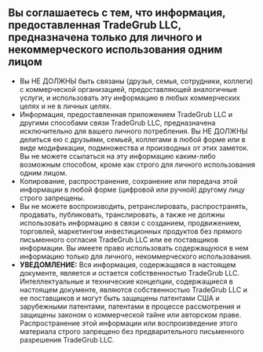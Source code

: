 ## Вы соглашаетесь с тем, что информация, предоставленная TradeGrub LLC, предназначена только для личного и некоммерческого использования одним лицом

- Вы НЕ ДОЛЖНЫ быть связаны (друзья, семья, сотрудники, коллеги) с коммерческой организацией, предоставляющей аналогичные услуги, и использовать эту информацию в любых коммерческих целях и не в личных целях.
- Информация, предоставленная приложением TradeGrub LLC и другими способами связи TradeGrub LLC, предназначена исключительно для вашего личного потребления. Вы НЕ ДОЛЖНЫ делиться ею с друзьями, семьей, коллегами в любой форме или в виде модификации, подмножества и производных от этих заметок. Вы не можете ссылаться на эту информацию каким-либо возможным способом, кроме как строго для личного использования одним лицом.
- Копирование, распространение, сохранение или передача этой информации в любой форме (цифровой или ручной) другому лицу строго запрещены.
- Вы не можете воспроизводить, ретранслировать, распространять, продавать, публиковать, транслировать, а также не должны использовать информацию в связи с созданием, продвижением, торговлей, маркетингом инвестиционных продуктов без прямого письменного согласия TradeGrub LLC или ее поставщиков информации. Вы имеете право использовать содержащуюся в нем информацию только для личного, некоммерческого использования.
- **УВЕДОМЛЕНИЕ:** Вся информация, содержащаяся в настоящем документе, является и остается собственностью TradeGrub LLC. Интеллектуальные и технические концепции, содержащиеся в настоящем документе, являются собственностью TradeGrub LLC и ее поставщиков и могут быть защищены патентами США и зарубежными патентами, патентами в процессе рассмотрения и защищены законом о коммерческой тайне или авторском праве. Распространение этой информации или воспроизведение этого материала строго запрещено без предварительного письменного разрешения TradeGrub LLC.

